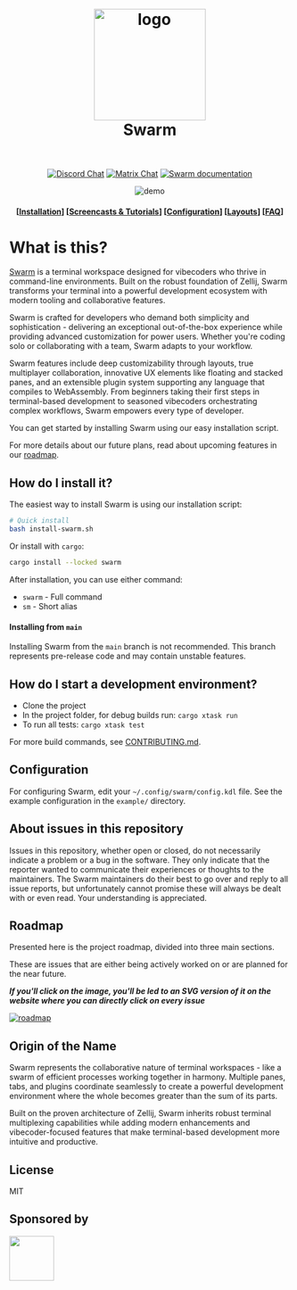 <h1 align="center">
  <br>
  <img src="https://raw.githubusercontent.com/swarm-org/swarm/main/assets/logo.png" alt="logo" width="200">
  <br>
  Swarm
  <br>
  <br>
</h1>

<p align="center">
  <a href="https://discord.gg/CrUAFH3"><img alt="Discord Chat" src="https://img.shields.io/discord/771367133715628073?color=5865F2&label=discord&style=flat-square"></a>
  <a href="https://matrix.to/#/#swarm_general:matrix.org"><img alt="Matrix Chat" src="https://img.shields.io/matrix/swarm_general:matrix.org?color=1d7e64&label=matrix%20chat&style=flat-square&logo=matrix"></a>
  <a href="https://swarm.dev/documentation/"><img alt="Swarm documentation" src="https://img.shields.io/badge/swarm-documentation-fc0060?style=flat-square"></a>
</p>

<p align="center">
  <img src="https://raw.githubusercontent.com/swarm-org/swarm/main/assets/demo.gif" alt="demo">
</p>

<h4 align="center">
  [<a href="https://swarm.dev/documentation/installation">Installation</a>]
  [<a href="https://swarm.dev/screencasts/">Screencasts & Tutorials</a>]
  [<a href="https://swarm.dev/documentation/configuration">Configuration</a>]
  [<a href="https://swarm.dev/documentation/layouts">Layouts</a>]
  [<a href="https://swarm.dev/documentation/faq">FAQ</a>]
</h4>

# What is this?

[Swarm](#origin-of-the-name) is a terminal workspace designed for vibecoders who thrive in command-line environments. Built on the robust foundation of Zellij, Swarm transforms your terminal into a powerful development ecosystem with modern tooling and collaborative features.

Swarm is crafted for developers who demand both simplicity and sophistication - delivering an exceptional out-of-the-box experience while providing advanced customization for power users. Whether you're coding solo or collaborating with a team, Swarm adapts to your workflow.

Swarm features include deep customizability through layouts, true multiplayer collaboration, innovative UX elements like floating and stacked panes, and an extensible plugin system supporting any language that compiles to WebAssembly. From beginners taking their first steps in terminal-based development to seasoned vibecoders orchestrating complex workflows, Swarm empowers every type of developer.

You can get started by installing Swarm using our easy installation script.

For more details about our future plans, read about upcoming features in our [roadmap](#roadmap).

## How do I install it?

The easiest way to install Swarm is using our installation script:

```bash
# Quick install
bash install-swarm.sh
```

Or install with `cargo`:

```bash
cargo install --locked swarm
```

After installation, you can use either command:
- `swarm` - Full command
- `sm` - Short alias

#### Installing from `main`
Installing Swarm from the `main` branch is not recommended. This branch represents pre-release code and may contain unstable features.

## How do I start a development environment?

* Clone the project
* In the project folder, for debug builds run: `cargo xtask run`
* To run all tests: `cargo xtask test`

For more build commands, see [CONTRIBUTING.md](CONTRIBUTING.md).

## Configuration
For configuring Swarm, edit your `~/.config/swarm/config.kdl` file. See the example configuration in the `example/` directory.

## About issues in this repository
Issues in this repository, whether open or closed, do not necessarily indicate a problem or a bug in the software. They only indicate that the reporter wanted to communicate their experiences or thoughts to the maintainers. The Swarm maintainers do their best to go over and reply to all issue reports, but unfortunately cannot promise these will always be dealt with or even read. Your understanding is appreciated.

## Roadmap
Presented here is the project roadmap, divided into three main sections.

These are issues that are either being actively worked on or are planned for the near future.

***If you'll click on the image, you'll be led to an SVG version of it on the website where you can directly click on every issue***

[![roadmap](https://github.com/swarm-org/swarm/assets/795598/9c5b573b-20f5-41c6-908b-6b21c5fd456e)](https://swarm.dev/roadmap)

## Origin of the Name

Swarm represents the collaborative nature of terminal workspaces - like a swarm of efficient processes working together in harmony. Multiple panes, tabs, and plugins coordinate seamlessly to create a powerful development environment where the whole becomes greater than the sum of its parts.

Built on the proven architecture of Zellij, Swarm inherits robust terminal multiplexing capabilities while adding modern enhancements and vibecoder-focused features that make terminal-based development more intuitive and productive.

## License

MIT

## Sponsored by
<a href="https://terminaltrove.com/"><img src="https://avatars.githubusercontent.com/u/121595180?s=200&v=4" width="80px"></a>
